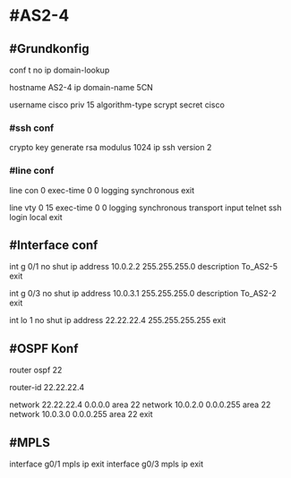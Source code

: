 # #AS2-4

## #Grundkonfig
conf t
no ip domain-lookup

hostname AS2-4
ip domain-name 5CN

username cisco priv 15 algorithm-type scrypt secret cisco

### #ssh conf
crypto key generate rsa modulus 1024
ip ssh version 2


### #line conf

line con 0 
exec-time 0 0
logging synchronous
exit

line vty 0 15
exec-time 0 0
logging synchronous
transport input telnet ssh
login local
exit


## #Interface conf

int g 0/1
no shut
ip address 10.0.2.2 255.255.255.0
description To_AS2-5
exit

int g 0/3
no shut
ip address 10.0.3.1 255.255.255.0
description To_AS2-2
exit

int lo 1
no shut
ip address 22.22.22.4 255.255.255.255
exit


## #OSPF Konf

router ospf 22

router-id 22.22.22.4 

network 22.22.22.4 0.0.0.0 area 22
network 10.0.2.0 0.0.0.255 area 22
network 10.0.3.0 0.0.0.255 area 22
exit

## #MPLS
interface g0/1
mpls ip
exit
interface g0/3
mpls ip
exit


